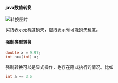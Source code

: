 #### java数值转换

![转换图片](https://i.ibb.co/hM1sJTk/java.png)

实线表示无精度损失，虚线表示有可能损失精度。


#### 强制类型转换

```java
double x = 9.97;
int nx=(int) x;
```

强制转换可以是显式操作，也存在隐式执行的情况。比如

```java
int a += 3.5
```